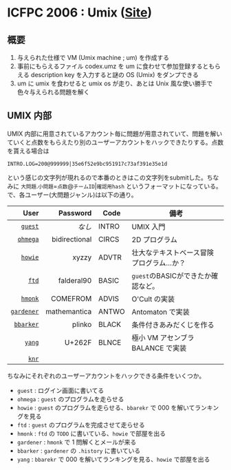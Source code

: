 ICFPC 2006 : Umix  ([Site](http://www.boundvariable.org/index.shtml))
====

概要
----

1. 与えられた仕様で VM (Umix machine ; um) を作成する
2. 事前にもらえるファイル codex.umz を um に食わせて参加登録するともらえる description key を入力すると謎の OS (Umix) をダンプできる
3. um に umix を食わせると umix os が走り、あとは Unix 風な使い勝手で色々与えられる問題を解く

UMIX 内部
----
UMIX 内部に用意されているアカウント毎に問題が用意されていて、問題を解いていくと点数をもらえたり別のユーザーアカウントをハックできたりする。点数を貰える場合は

```
INTRO.LOG=200@999999|35e6f52e9bc951917c73af391e35e1d
```

という感じの文字列が現れるので本番のときはこの文字列をsubmitした。ちなみに `大問題`.`小問題`=`点数`@`チームID`|`確認用hash` というフォーマットになっている。
で、各ユーザー(大問題ジャンル)は以下の通り。

| User | Password | Code | 備考 |
| ----:| --------:| ---- | ---- |
| [`guest`](guest/) | _なし_ | INTRO | UMIX 入門 |
| [`ohmega`](ohmega/) | bidirectional | CIRCS | 2D プログラム |
| [`howie`](howie/) | xyzzy | ADVTR | 壮大なテキストベース冒険プログラム…か？ |
| [`ftd`](ftd/) | falderal90 | BASIC | `guest`のBASICができたか確認など。|
| [`hmonk`](hmonk/) | COMEFROM | ADVIS | O'Cult の実装 |
| [`gardener`](gardener/) | mathemantica | ANTWO | Antomaton で実装 |
| [`bbarker`](bbarker/) | plinko | BLACK | 条件付きあみだくじを作る |
| [`yang`](yang/) | U+262F | BLNCE | 極小 VM アセンブラ BALANCE で実装 |
| [`knr`](knr/) ||||

ちなみにそれぞれのユーザーアカウントをハックできる条件をいくつか。

- `guest` : ログイン画面に書いてる
- `ohmega` : `guest` のプログラムを走らせる
- `howie` : `guest` のプログラムを走らせる、`bbarekr` で 000 を解いてランキングを見る
- `ftd` : `guest` のプログラムを完成させて走らせる
- `hmonk` : `ftd` の `TODO` に書いている、`howie` で部屋を出る
- `gardener` : `hmonk` で 1 問解くとメールが来る
- `bbarker` : `gardener` の `.history` に書いている
- `yang` : `bbarekr` で 000 を解いてランキングを見る、`howie` で部屋を出る
